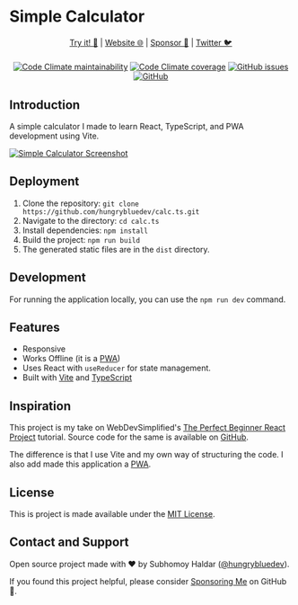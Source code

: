 # Simple Calculator

<div align="center" style="align: center; margin: 20px auto;">
<a href="https://calc.hbdsites.link">Try it! 🚀</a> | 
<a href="https://hungrybluedev.in">Website 🌐</a> | 
<a href="https://github.com/sponsors/hungrybluedev">Sponsor 🤝</a> |
<a href="https://twitter.com/hungrybluedev">Twitter 🐦</a>
</div>

<div align="center" style="align: center; margin: 20px auto;">
<a href="https://codeclimate.com/github/hungrybluedev/calc.ts"><img alt="Code Climate maintainability" src="https://img.shields.io/codeclimate/maintainability/hungrybluedev/calc.ts"></a>
<a href="https://codeclimate.com/github/hungrybluedev/calc.ts"><img alt="Code Climate coverage" src="https://img.shields.io/codeclimate/coverage/hungrybluedev/calc.ts"></a>
<a href="https://github.com/hungrybluedev/calc.ts/issues">
<img alt="GitHub issues" src="https://img.shields.io/github/issues/hungrybluedev/calc.ts"></a>
<a href="https://github.com/hungrybluedev/calc.ts/blob/main/LICENSE"><img alt="GitHub" src="https://img.shields.io/github/license/hungrybluedev/calc.ts"></a>
</div>

## Introduction

A simple calculator I made to learn React, TypeScript, and PWA development using Vite.

[![Simple Calculator Screenshot](https://calc.hbdsites.link/images/screenshot.png)](https://calc.hbdsites.link)

## Deployment

1. Clone the repository: `git clone https://github.com/hungrybluedev/calc.ts.git`
2. Navigate to the directory: `cd calc.ts`
3. Install dependencies: `npm install`
4. Build the project: `npm run build`
5. The generated static files are in the `dist` directory.

## Development

For running the application locally, you can use the `npm run dev` command.

## Features

- Responsive
- Works Offline (it is a [PWA](https://web.dev/progressive-web-apps/))
- Uses React with `useReducer` for state management.
- Built with [Vite](https://vitejs.dev/) and [TypeScript](https://www.typescriptlang.org/)

## Inspiration

This project is my take on WebDevSimplified's [The Perfect Beginner React Project](https://www.youtube.com/watch?v=DgRrrOt0Vr8) tutorial. Source code for the same is available on [GitHub](https://github.com/WebDevSimplified/react-calculator).

The difference is that I use Vite and my own way of structuring the code. I also add made this application a [PWA](https://web.dev/progressive-web-apps/).

## License

This is project is made available under the [MIT License](https://github.com/hungrybluedev/calc.ts/blob/main/LICENSE).

## Contact and Support

Open source project made with ❤️ by Subhomoy Haldar ([@hungrybluedev](https://hungrybluedev.in/)).

If you found this project helpful, please consider [Sponsoring Me](https://github.com/sponsors/hungrybluedev) on GitHub 🤝.

